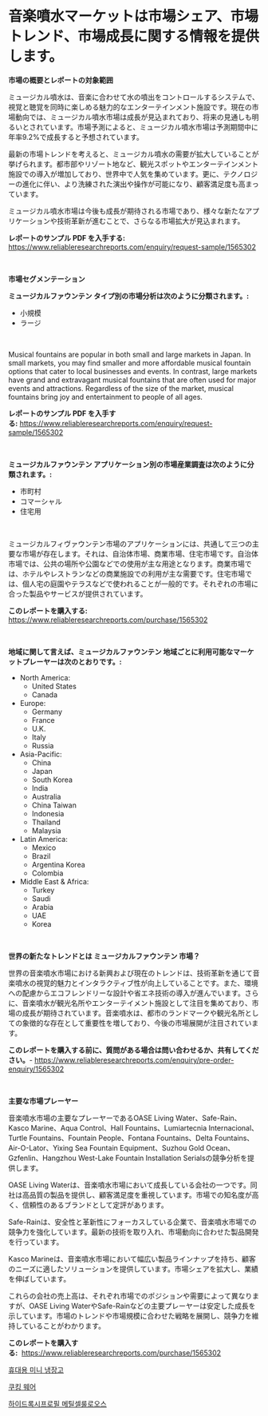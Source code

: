 <p><h1>音楽噴水マーケットは市場シェア、市場トレンド、市場成長に関する情報を提供します。</h1></p><p><strong>市場の概要とレポートの対象範囲</strong></p>
<p><p>ミュージカル噴水は、音楽に合わせて水の噴出をコントロールするシステムで、視覚と聴覚を同時に楽しめる魅力的なエンターテインメント施設です。現在の市場動向では、ミュージカル噴水市場は成長が見込まれており、将来の見通しも明るいとされています。市場予測によると、ミュージカル噴水市場は予測期間中に年率9.2%で成長すると予想されています。</p><p>最新の市場トレンドを考えると、ミュージカル噴水の需要が拡大していることが挙げられます。都市部やリゾート地など、観光スポットやエンターテインメント施設での導入が増加しており、世界中で人気を集めています。更に、テクノロジーの進化に伴い、より洗練された演出や操作が可能になり、顧客満足度も高まっています。</p><p>ミュージカル噴水市場は今後も成長が期待される市場であり、様々な新たなアプリケーションや技術革新が進むことで、さらなる市場拡大が見込まれます。</p></p>
<p><strong>レポートのサンプル PDF を入手する:</strong> <a href="https://www.reliableresearchreports.com/enquiry/request-sample/1565302">https://www.reliableresearchreports.com/enquiry/request-sample/1565302</a></p>
<p>&nbsp;</p>
<p><strong>市場セグメンテーション</strong></p>
<p><strong>ミュージカルファウンテン タイプ別の市場分析は次のように分類されます。:</strong></p>
<p><ul><li>小規模</li><li>ラージ</li></ul></p>
<p>&nbsp;</p>
<p><p>Musical fountains are popular in both small and large markets in Japan. In small markets, you may find smaller and more affordable musical fountain options that cater to local businesses and events. In contrast, large markets have grand and extravagant musical fountains that are often used for major events and attractions. Regardless of the size of the market, musical fountains bring joy and entertainment to people of all ages.</p></p>
<p><strong>レポートのサンプル PDF を入手する:</strong>&nbsp;<a href="https://www.reliableresearchreports.com/enquiry/request-sample/1565302">https://www.reliableresearchreports.com/enquiry/request-sample/1565302</a></p>
<p>&nbsp;</p>
<p><strong> ミュージカルファウンテン アプリケーション別の市場産業調査は次のように分類されます。:</strong></p>
<p><ul><li>市町村</li><li>コマーシャル</li><li>住宅用</li></ul></p>
<p>&nbsp;</p>
<p><p>ミュージカルフィヴァウンテン市場のアプリケーションには、共通して三つの主要な市場が存在します。それは、自治体市場、商業市場、住宅市場です。自治体市場では、公共の場所や公園などでの使用が主な用途となります。商業市場では、ホテルやレストランなどの商業施設での利用が主な需要です。住宅市場では、個人宅の庭園やテラスなどで使われることが一般的です。それぞれの市場に合った製品やサービスが提供されています。</p></p>
<p><strong>このレポートを購入する:</strong>&nbsp; <a href="https://www.reliableresearchreports.com/purchase/1565302">https://www.reliableresearchreports.com/purchase/1565302</a></p>
<p>&nbsp;</p>
<p><strong>地域に関して言えば、ミュージカルファウンテン 地域ごとに利用可能なマーケットプレーヤーは次のとおりです。:</strong></p>
<p><ul>
    <li>
        North America:
        <ul>
            <li>United States</li>
            <li>Canada</li>
        </ul>
    </li>
    <li>
        Europe:
        <ul>
            <li>Germany</li>
            <li>France</li>
            <li>U.K.</li>
            <li>Italy</li>
            <li>Russia</li>
        </ul>
    </li>
    <li>
        Asia-Pacific:
        <ul>
            <li>China</li>
            <li>Japan</li>
            <li>South Korea</li>
            <li>India</li>
            <li>Australia</li>
            <li>China Taiwan</li>
            <li>Indonesia</li>
            <li>Thailand</li>
            <li>Malaysia</li>
        </ul>
    </li>
    <li>
        Latin America:
        <ul>
            <li>Mexico</li>
            <li>Brazil</li>
            <li>Argentina Korea</li>
            <li>Colombia</li>
        </ul>
    </li>
    <li>
        Middle East & Africa:
        <ul>
            <li>Turkey</li>
            <li>Saudi</li>
            <li>Arabia</li>
            <li>UAE</li>
            <li>Korea</li>
        </ul>
    </li>
    </ul></p>
<p>&nbsp;</p>
<p><strong>世界の新たなトレンドとは ミュージカルファウンテン 市場？</strong></p>
<p><p>世界の音楽噴水市場における新興および現在のトレンドは、技術革新を通じて音楽噴水の視覚的魅力とインタラクティブ性が向上していることです。また、環境への配慮からエコフレンドリーな設計や省エネ技術の導入が進んでいます。さらに、音楽噴水が観光名所やエンターテイメント施設として注目を集めており、市場の成長が期待されています。音楽噴水は、都市のランドマークや観光名所としての象徴的な存在として重要性を増しており、今後の市場展開が注目されています。</p></p>
<p><strong>このレポートを購入する前に、質問がある場合は問い合わせるか、共有してください。</strong>- <a href="https://www.reliableresearchreports.com/enquiry/pre-order-enquiry/1565302">https://www.reliableresearchreports.com/enquiry/pre-order-enquiry/1565302</a></p>
<p>&nbsp;</p>
<p><strong>主要な市場プレーヤー</strong></p>
<p><p>音楽噴水市場の主要なプレーヤーであるOASE Living Water、Safe-Rain、Kasco Marine、Aqua Control、Hall Fountains、Lumiartecnia Internacional、Turtle Fountains、Fountain People、Fontana Fountains、Delta Fountains、Air-O-Lator、Yixing Sea Fountain Equipment、Suzhou Gold Ocean、Gzfenlin、Hangzhou West-Lake Fountain Installation Serialsの競争分析を提供します。</p><p>OASE Living Waterは、音楽噴水市場において成長している会社の一つです。同社は高品質の製品を提供し、顧客満足度を重視しています。市場での知名度が高く、信頼性のあるブランドとして定評があります。</p><p>Safe-Rainは、安全性と革新性にフォーカスしている企業で、音楽噴水市場での競争力を強化しています。最新の技術を取り入れ、市場動向に合わせた製品開発を行っています。</p><p>Kasco Marineは、音楽噴水市場において幅広い製品ラインナップを持ち、顧客のニーズに適したソリューションを提供しています。市場シェアを拡大し、業績を伸ばしています。</p><p>これらの会社の売上高は、それぞれ市場でのポジションや需要によって異なりますが、OASE Living WaterやSafe-Rainなどの主要プレーヤーは安定した成長を示しています。市場のトレンドや市場規模に合わせた戦略を展開し、競争力を維持していることがわかります。</p></p>
<p><strong>このレポートを購入する:</strong>&nbsp;&nbsp;<a href="https://www.reliableresearchreports.com/purchase/1565302">https://www.reliableresearchreports.com/purchase/1565302</a></p>
<p><p><a href="https://medium.com/@dudleyferry/%ED%9C%B4%EB%8C%80%EC%9A%A9-%EB%AF%B8%EB%8B%88-%EB%83%89%EC%9E%A5%EA%B3%A0-%EC%8B%9C%EC%9E%A5-%EB%B6%84%EC%84%9D-%EA%B7%B8%EC%9D%98-cagr-%EC%8B%9C%EC%9E%A5-%EC%84%B8%EB%B6%84%ED%99%94-%EB%B0%8F-%EC%84%B8%EA%B3%84%EC%A0%81%EC%9D%B8-%EC%82%B0%EC%97%85-%EA%B0%9C%EC%9A%94-d67e761f45ce">휴대용 미니 냉장고</a></p><p><a href="https://github.com/CorEmtymerich56566/Market-Research-Report-List-1/blob/main/41134855002.md">쿠킹 웨어</a></p><p><a href="https://medium.com/@georgebesoiu20221/%ED%95%98%EC%9D%B4%EB%93%9C%EB%A1%9D%EC%8B%9C%ED%94%84%EB%A1%9C%ED%95%84-%EB%A9%94%ED%8B%B8%EC%85%80%EB%A3%B0%EB%A1%9C%EC%98%A4%EC%8A%A4-%EC%8B%9C%EC%9E%A5-%EC%8B%9C%EC%9E%A5-cagr-%EC%8B%9C%EC%9E%A5-%EB%8F%99%ED%96%A5-%EB%B0%8F-%EC%84%B1%EC%9E%A5-%EC%A0%84%EB%9E%B5%EC%97%90-%EB%8C%80%ED%95%9C-%ED%86%B5%EC%B0%B0%EB%A0%A5-ed13335f5adb">하이드록시프로필 메틸셀룰로오스</a></p></p>
